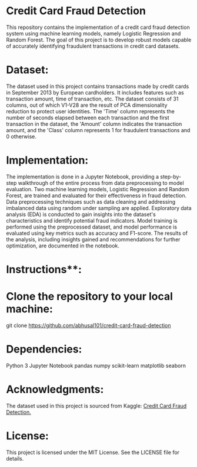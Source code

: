 # Credit Card Fraud Detection

This repository contains the implementation of a credit card fraud detection system using machine learning models, namely Logistic Regression and Random Forest. The goal of this project is to develop robust models capable of accurately identifying fraudulent transactions in credit card datasets.

# Dataset:

The dataset used in this project contains transactions made by credit cards in September 2013 by European cardholders. It includes features such as transaction amount, time of transaction, etc. The dataset consists of 31 columns, out of which V1-V28 are the result of PCA dimensionality reduction to protect user identities. The 'Time' column represents the number of seconds elapsed between each transaction and the first transaction in the dataset, the 'Amount' column indicates the transaction amount, and the 'Class' column represents 1 for fraudulent transactions and 0 otherwise.

# Implementation:

The implementation is done in a Jupyter Notebook, providing a step-by-step walkthrough of the entire process from data preprocessing to model evaluation.
Two machine learning models, Logistic Regression and Random Forest, are trained and evaluated for their effectiveness in fraud detection.
Data preprocessing techniques such as data cleaning and addressing imbalanced data using random under sampling are applied.
Exploratory data analysis (EDA) is conducted to gain insights into the dataset's characteristics and identify potential fraud indicators.
Model training is performed using the preprocessed dataset, and model performance is evaluated using key metrics such as accuracy and F1-score.
The results of the analysis, including insights gained and recommendations for further optimization, are documented in the notebook.


# Instructions**:

# Clone the repository to your local machine:

git clone https://github.com/abhusal101/credit-card-fraud-detection


# Dependencies:

Python 3
Jupyter Notebook
pandas
numpy
scikit-learn
matplotlib
seaborn

# Acknowledgments:

The dataset used in this project is sourced from Kaggle: [Credit Card Fraud Detection.](https://www.kaggle.com/datasets/mlg-ulb/creditcardfraud/code)

# License:

This project is licensed under the MIT License. See the LICENSE file for details.
